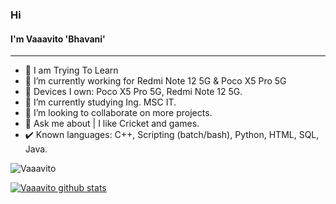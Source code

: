 ### Hi 
#### I'm Vaaavito 'Bhavani'
---

- 📲 I am Trying To Learn 
- 🔭 I’m currently working for Redmi Note 12 5G & Poco X5 Pro 5G
- 📱 Devices I own: Poco X5 Pro 5G, Redmi Note 12 5G.
- 🌱 I’m currently studying Ing. MSC IT.
- 👯 I’m looking to collaborate on more projects.
- 💬 Ask me about | I like Cricket and games.
- ✔️ Known languages: C++, Scripting (batch/bash), Python, HTML, SQL, Java.

<img src="https://komarev.com/ghpvc/?username=Vaaavito&color=blueviolet" alt="Vaaavito" /><br>

[![Vaaavito  github stats](https://github-readme-stats.vercel.app/api?username=Vaaavito)](https://github.com/Vaaavito)

